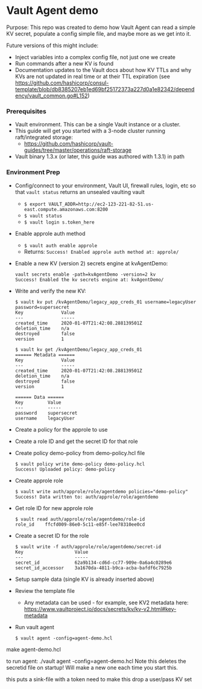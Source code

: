 # Vault Agent demo

Purpose: This repo was created to demo how Vault Agent can read a simple KV secret, populate a config simple file, and maybe more as we get into it. 

Future versions of this might include:
* Inject variables into a complex config file, not just one we create
* Run commands after a new KV is found
* Documentation updates to the Vault docs about how KV TTLs and why KVs are not updated in real time or at their TTL expiration (see https://github.com/hashicorp/consul-template/blob/db8385207eb1ed69bf25172373a227d0a1e82342/dependency/vault_common.go#L152)

### Prerequisites

* Vault environment. This can be a single Vault instance or a cluster. 
* This guide will get you started with a 3-node cluster running raft/integrated storage:
    * https://github.com/hashicorp/vault-guides/tree/master/operations/raft-storage
* Vault binary 1.3.x (or later, this guide was authored with 1.3.1) in path

### Environment Prep

* Config/connect to your environment, Vault UI, firewall rules, login, etc so that `vault status` returns an unsealed vaulting vault
	* `$ export VAULT_ADDR=http://ec2-123-221-82-51.us-east.compute.amazonaws.com:8200`
	* `$ vault status`
	* `$ vault login s.token_here`
* Enable approle auth method
	* `$ vault auth enable approle`
	* Returns: `Success! Enabled approle auth method at: approle/`
* Enable a new KV (version 2) secrets engine at kvAgentDemo:
	```
	vault secrets enable -path=kvAgentDemo -version=2 kv
	Success! Enabled the kv secrets engine at: kvAgentDemo/
	```
* Write and verify the new KV:
	```
	$ vault kv put /kvAgentDemo/legacy_app_creds_01 username=legacyUser password=supersecret
	Key              Value
	---              -----
	created_time     2020-01-07T21:42:08.288139501Z
	deletion_time    n/a
	destroyed        false
	version          1

	$ vault kv get /kvAgentDemo/legacy_app_creds_01
	====== Metadata ======
	Key              Value
	---              -----
	created_time     2020-01-07T21:42:08.288139501Z
	deletion_time    n/a
	destroyed        false
	version          1

	====== Data ======
	Key         Value
	---         -----
	password    supersecret
	username    legacyUser
	```
* Create a policy for the approle to use
* Create a role ID and get the secret ID for that role
* Create policy demo-policy from demo-policy.hcl file
	```
	$ vault policy write demo-policy demo-policy.hcl
	Success! Uploaded policy: demo-policy
	```
* Create approle role
	```
	$ vault write auth/approle/role/agentdemo policies="demo-policy"
	Success! Data written to: auth/approle/role/agentdemo
	```
* Get role ID for new approle role
    ```
    $ vault read auth/approle/role/agentdemo/role-id
	role_id    ffcfd009-86e0-5c11-e85f-lee78310ee0cd
	```
* Create a secret ID for the role
	```
	$ vault write -f auth/approle/role/agentdemo/secret-id
	Key                   Value
	---                   -----
	secret_id             62a9b134-cd6d-cc77-909e-0a6a4c0289e6
	secret_id_accessor    3a1670da-4811-b9ca-acba-bafdf6c7925b
	```
* Setup sample data (single KV is already inserted above) 
* Review the template file
    * Any metadata can be used - for example, see KV2 metadata here:
    https://www.vaultproject.io/docs/secrets/kv/kv-v2.html#key-metadata
* Run vault agent

	`$ vault agent -config=agent-demo.hcl`



make agent-demo.hcl

to run agent:
./vault agent -config=agent-demo.hcl
Note this deletes the secretid file on startup! Will make a new one each time you start this. 

this puts a sink-file with a token
need to make this drop a user/pass KV set

